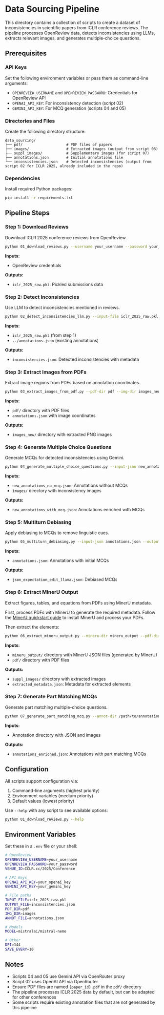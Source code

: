 # Data Sourcing Pipeline

This directory contains a collection of scripts to create a dataset of inconsistencies in scientific papers from ICLR conference reviews. The pipeline processes OpenReview data, detects inconsistencies using LLMs, extracts relevant images, and generates multiple-choice questions.

## Prerequisites

### API Keys
Set the following environment variables or pass them as command-line arguments:

- `OPENREVIEW_USERNAME` and `OPENREVIEW_PASSWORD`: Credentials for OpenReview API
- `OPENAI_API_KEY`: For inconsistency detection (script 02)
- `GEMINI_API_KEY`: For MCQ generation (scripts 04 and 05)

### Directories and Files
Create the following directory structure:

```
data_sourcing/
├── pdf/                    # PDF files of papers
├── images/                 # Extracted images (output from script 03)
├── suppl_images/           # Supplementary images (for script 07)
├── annotations.json        # Initial annotations file
└── inconsistencies.json    # Detected inconsistencies (output from script 02 for ICLR 2025, already included in the repo)
```

### Dependencies
Install required Python packages:

```bash
pip install -r requirements.txt
```

## Pipeline Steps

### Step 1: Download Reviews
Download ICLR 2025 conference reviews from OpenReview.

```bash
python 01_download_reviews.py --username your_username --password your_password --venue-id ICLR.cc/2025/Conference --output-file iclr_2025_raw.pkl
```

**Inputs:**
- OpenReview credentials

**Outputs:**
- `iclr_2025_raw.pkl`: Pickled submissions data

### Step 2: Detect Inconsistencies
Use LLM to detect inconsistencies mentioned in reviews.

```bash
python 02_detect_inconsistencies_llm.py --input-file iclr_2025_raw.pkl --annotations-file ../annotations.json --output-file inconsistencies.json --model mistralai/mistral-nemo --save-every 10
```

**Inputs:**
- `iclr_2025_raw.pkl` (from step 1)
- `../annotations.json` (existing annotations)

**Outputs:**
- `inconsistencies.json`: Detected inconsistencies with metadata

### Step 3: Extract Images from PDFs
Extract image regions from PDFs based on annotation coordinates.

```bash
python 03_extract_images_from_pdf.py --pdf-dir pdf --img-dir images_new --annot-file annotations.json --dpi 144
```

**Inputs:**
- `pdf/` directory with PDF files
- `annotations.json` with image coordinates

**Outputs:**
- `images_new/` directory with extracted PNG images

### Step 4: Generate Multiple Choice Questions
Generate MCQs for detected inconsistencies using Gemini.

```bash
python 04_generate_multiple_choice_questions.py --input-json new_annotations_no_mcq.json --images-dir images --output-json new_annotations_with_mcq.json --question-key default --model gemini-2.5-flash
```

**Inputs:**
- `new_annotations_no_mcq.json`: Annotations without MCQs
- `images/` directory with inconsistency images

**Outputs:**
- `new_annotations_with_mcq.json`: Annotations enriched with MCQs

### Step 5: Multiturn Debiasing
Apply debiasing to MCQs to remove linguistic cues.

```bash
python 05_multiturn_debiasing.py --input-json annotations.json --output-json json_expectation_edit_llama.json --model google/gemini-2.5-flash
```

**Inputs:**
- `annotations.json`: Annotations with initial MCQs

**Outputs:**
- `json_expectation_edit_llama.json`: Debiased MCQs

### Step 6: Extract MinerU Output
Extract figures, tables, and equations from PDFs using MinerU metadata.

First, process PDFs with MinerU to generate the required metadata. Follow the [MinerU quickstart guide](https://opendatalab.github.io/MinerU/usage/quick_usage/#quick-usage-via-command-line) to install MinerU and process your PDFs.

Then extract the elements:

```bash
python 06_extract_mineru_output.py --mineru-dir mineru_output --pdf-dir pdf --output-dir suppl_images --dpi 144
```

**Inputs:**
- `mineru_output/` directory with MinerU JSON files (generated by MinerU)
- `pdf/` directory with PDF files

**Outputs:**
- `suppl_images/` directory with extracted images
- `extracted_metadata.json`: Metadata for extracted elements

### Step 7: Generate Part Matching MCQs
Generate part matching multiple-choice questions.

```bash
python 07_generate_part_matching_mcq.py --annot-dir /path/to/annotation/results --annot-file annotations.json --img-dir suppl_images --out-file annotations_enriched.json
```

**Inputs:**
- Annotation directory with JSON and images

**Outputs:**
- `annotations_enriched.json`: Annotations with part matching MCQs

## Configuration

All scripts support configuration via:
1. Command-line arguments (highest priority)
2. Environment variables (medium priority)
3. Default values (lowest priority)

Use `--help` with any script to see available options:

```bash
python 01_download_reviews.py --help
```

## Environment Variables

Set these in a `.env` file or your shell:

```bash
# OpenReview
OPENREVIEW_USERNAME=your_username
OPENREVIEW_PASSWORD=your_password
VENUE_ID=ICLR.cc/2025/Conference

# API Keys
OPENAI_API_KEY=your_openai_key
GEMINI_API_KEY=your_gemini_key

# File paths
INPUT_FILE=iclr_2025_raw.pkl
OUTPUT_FILE=inconsistencies.json
PDF_DIR=pdf
IMG_DIR=images
ANNOT_FILE=annotations.json

# Models
MODEL=mistralai/mistral-nemo

# Other
DPI=144
SAVE_EVERY=10
```

## Notes

- Scripts 04 and 05 use Gemini API via OpenRouter proxy
- Script 02 uses OpenAI API via OpenRouter
- Ensure PDF files are named `{paper_id}.pdf` in the `pdf/` directory
- The pipeline processes ICLR 2025 data by default, but can be adapted for other conferences
- Some scripts require existing annotation files that are not generated by this pipeline